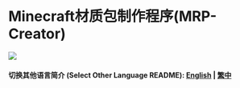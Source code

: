 # Minecraft材质包制作程序(MRP-Creator)
![](https://img.shields.io/badge/Minecraft-1.20.4-brightgreen.svg?colorB=469C00)

#### 切换其他语言简介 (Select Other Language README): [English](README.md) | [繁中](Readme/README-Hant.md)
